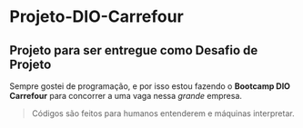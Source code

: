 # Projeto-DIO-Carrefour

## Projeto para ser entregue como Desafio de Projeto

Sempre gostei de programação, e por isso estou fazendo o **Bootcamp DIO Carrefour** para concorrer a uma vaga nessa *grande* empresa.

> Códigos são feitos para humanos entenderem e máquinas interpretar.

